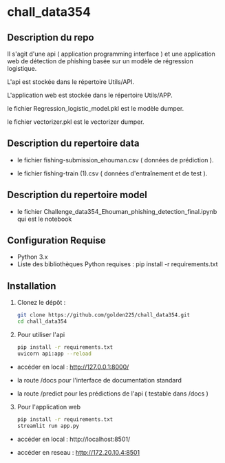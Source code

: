 # chall_data354

## Description du repo

Il s'agit d'une api ( application programming interface  )  et une application web  de détection de phishing basée sur un modèle de régression logistique.

L'api est stockée dans le répertoire Utils/API. 

L'application web est stockée dans le répertoire Utils/APP.

le fichier Regression_logistic_model.pkl  est le modèle dumper.

le fichier vectorizer.pkl  est le vectorizer dumper.


## Description du repertoire data

- le fichier fishing-submission_ehouman.csv (  données de prédiction ).

- le fichier fishing-train (1).csv ( données d'entraînement  et de test ).

## Description du repertoire model 

- le fichier Challenge_data354_Ehouman_phishing_detection_final.ipynb qui est le notebook 



## Configuration Requise
- Python 3.x
-  Liste des bibliothèques Python requises : pip install -r requirements.txt

## Installation

1. Clonez le dépôt :
   ```bash
   git clone https://github.com/golden225/chall_data354.git
   cd chall_data354

2. Pour utiliser l'api 
   ```bash
   pip install -r requirements.txt
   uvicorn api:app --reload


- accéder en local : http://127.0.0.1:8000/

- la route /docs pour l'interface de documentation standard 
- la route /predict pour les prédictions de l'api ( testable dans /docs )


3. Pour l'application web 

   ```bash
   pip install -r requirements.txt
   streamlit run app.py


- accéder en local : http://localhost:8501/

- accéder en reseau : http://172.20.10.4:8501

